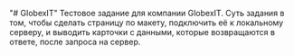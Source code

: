 "# GlobexIT" 
Тестовое задание для компании GlobexIT. 
Суть задания в том, чтобы сделать страницу по макету, подключить её к локальному серверу, и выводить карточки с данными, которые возвращаются в ответе, после запроса на сервер.